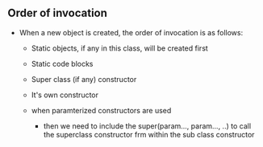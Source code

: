 ## Order of invocation

- When a new object is created, the order of invocation is as follows:
    - Static objects, if any in this class, will be created first
    - Static code blocks
    - Super class (if any) constructor
    - It's own constructor

    - when paramterized constructors are used
        - then we need to include the super(param..., param..., ..) to call the superclass constructor frm within the sub class constructor
    




